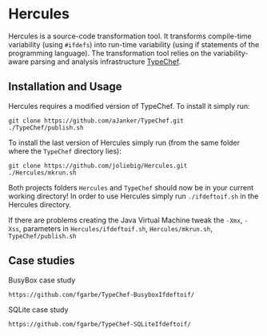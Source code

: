 Hercules
========

Hercules is a source-code transformation tool.
It transforms compile-time variability (using `#ifdefs`) into run-time variability (using if statements of the programming language).
The transformation tool relies on the variability-aware parsing and analysis infrastructure [TypeChef](https://ckaestne.github.io/TypeChef/).


Installation and Usage
----------------------

Hercules requires a modified version of TypeChef. To install it simply run:

    git clone https://github.com/aJanker/TypeChef.git
    ./TypeChef/publish.sh

To install the last version of Hercules simply run (from the same folder where the `TypeChef` directory lies):

	git clone https://github.com/joliebig/Hercules.git
	./Hercules/mkrun.sh

Both projects folders `Hercules` and `TypeChef` should now be in your current working directory! In order to use Hercules simply run `./ifdeftoif.sh` in the Hercules directory.

If there are problems creating the Java Virtual Machine tweak the `-Xmx`, `-Xss`, parameters in `Hercules/ifdeftoif.sh`, `Hercules/mkrun.sh`, `TypeChef/publish.sh`


Case studies
----------------------

BusyBox case study

    https://github.com/fgarbe/TypeChef-BusyboxIfdeftoif/

SQLite case study

    https://github.com/fgarbe/TypeChef-SQLiteIfdeftoif/
